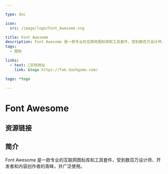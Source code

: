 ```yaml
---

type: doc

icon:
  src: /image/logo/Font_Awesome.svg

title: Font Awesome
description: Font Awesome 是一款专业的互联网图标库和工具套件，受到数百万设计师、开发者和内容创作者的青睐，并广泛使用。
tags:
  - 图标

links:
  - text: 📖文档地址
    link: &togo https://fa6.dashgame.com/

togo: *togo

---
```


<ShowLogo />

# Font Awesome

<ShowTags />

<ShowBreadcrumb />

## 资源链接

<ShowLinks />

## 简介

Font Awesome 是一款专业的互联网图标库和工具套件，受到数百万设计师、开发者和内容创作者的青睐，并广泛使用。
